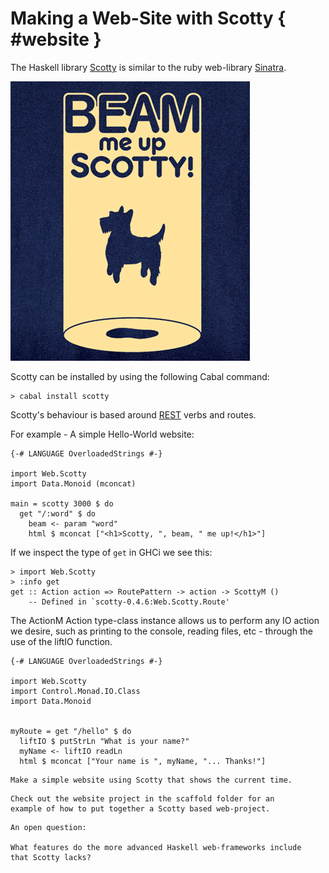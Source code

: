 
# Making a Web-Site with Scotty { #website }

The Haskell library [Scotty](http://hackage.haskell.org/package/scotty) is
similar to the ruby web-library [Sinatra](http://www.sinatrarb.com/).

<div class="center">

![Beam me Up](resources/images/scotty.png)

</div>

Scotty can be installed by using the following Cabal command:

```shell
> cabal install scotty
```

Scotty's behaviour is based around [REST](http://en.wikipedia.org/wiki/Representational_state_transfer)
verbs and routes.

For example - A simple Hello-World website:

~~~{ data-language=haskell .nocheck }
{-# LANGUAGE OverloadedStrings #-}

import Web.Scotty
import Data.Monoid (mconcat)

main = scotty 3000 $ do
  get "/:word" $ do
    beam <- param "word"
    html $ mconcat ["<h1>Scotty, ", beam, " me up!</h1>"]
~~~

If we inspect the type of `get` in GHCi we see this:

```ghci
> import Web.Scotty
> :info get
get :: Action action => RoutePattern -> action -> ScottyM ()
  	-- Defined in `scotty-0.4.6:Web.Scotty.Route'
```

The ActionM Action type-class instance allows us to perform any IO action we desire, such as
printing to the console, reading files, etc - through the use of the liftIO
function.

~~~{data-language=haskell data-filter=./resources/scripts/check.sh}
{-# LANGUAGE OverloadedStrings #-}

import Web.Scotty
import Control.Monad.IO.Class
import Data.Monoid


myRoute = get "/hello" $ do
  liftIO $ putStrLn "What is your name?"
  myName <- liftIO readLn
  html $ mconcat ["Your name is ", myName, "... Thanks!"]
~~~

```instruction
Make a simple website using Scotty that shows the current time.
```

```hint
Check out the website project in the scaffold folder for an
example of how to put together a Scotty based web-project.
```

```open
An open question:

What features do the more advanced Haskell web-frameworks include
that Scotty lacks?
```
